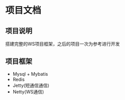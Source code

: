 # 项目文档 #
## 项目说明 ##
搭建完整的WS项目框架，之后的项目一次为参考进行开发
## 项目框架 ##
* Mysql + Mybatis
* Redis
* Jetty(短通信通信)
* Netty(WS通信)